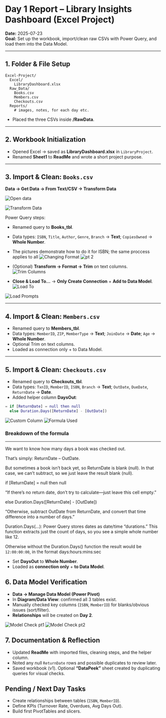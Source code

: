 # Day 1 Report – Library Insights Dashboard (Excel Project)

**Date:** 2025-07-23  
**Goal:** Set up the workbook, import/clean raw CSVs with Power Query, and load them into the Data Model.

---

## 1. Folder & File Setup
```
Excel-Project/
  Excel/
    LibraryDashboard.xlsx
  Raw_Data/
    Books.csv
    Members.csv
    Checkouts.csv
  Reports/
    # images, notes, for each day etc.
```


- Placed the three CSVs inside **/RawData**.

---

## 2. Workbook Initialization
- Opened Excel → saved as **LibraryDashboard.xlsx** in `LibraryProject`.
- Renamed **Sheet1** to **ReadMe** and wrote a short project purpose.

---

## 3. Import & Clean: `Books.csv`
**Data → Get Data → From Text/CSV → Transform Data**

![Open data](./Day_1_screenshots/0-Transform_data.png)

![Transform Data](./Day_1_screenshots/1-Selecting_data_tab_.png)




Power Query steps:
- Renamed query to **Books_tbl**.  
- Data types: `ISBN`, `Title`, `Author`, `Genre`, `Branch` → **Text**; `CopiesOwned` → **Whole Number**.  
- The pictures demonstrate how to do it for ISBN; the same proccess applies to all
![Changing Format](./Day_1_screenshots/2-changing_format_of_the_column.png)
![pt 2](./Day_1_screenshots/2.1_picking_text.png)


- (Optional) **Transform → Format → Trim** on text columns.  
![Trim Columns](./Day_1_screenshots/3-triming_text_columns(optional).png)

- **Close & Load To…** → **Only Create Connection** + **Add to Data Model**.
![Load To](./Day_1_screenshots/4-close_&_load_to.png)


![Load Prompts](./Day_1_screenshots/5-close_and_load_to_prompts.png)

---

## 4. Import & Clean: `Members.csv`
- Renamed query to **Members_tbl**.  
- Data types: `MemberID`, `ZIP`, `MemberType` → **Text**; `JoinDate` → **Date**; `Age` → **Whole Number**.  
- Optional Trim on text columns.  
- Loaded as connection only + to Data Model.

---

## 5. Import & Clean: `Checkouts.csv`
- Renamed query to **Checkouts_tbl**.  
- Data types: `TxnID`, `MemberID`, `ISBN`, `Branch` → **Text**; `OutDate`, `DueDate`, `ReturnDate` → **Date**.  
- Added helper column **DaysOut**:

```m
= if [ReturnDate] = null then null 
  else Duration.Days([ReturnDate] - [OutDate])
```
![Custom Column](./Day_1_screenshots/6-create_a_custom_column.png)
![Formula Used](./Day_1_screenshots/7-formula_used_to_create_column.png)

### Breakdown of the formula
---
We want to know how many days a book was checked out.

That’s simply: ReturnDate – OutDate.

But sometimes a book isn’t back yet, so ReturnDate is blank (null). In that case, we can’t subtract, so we just leave the result blank (null).


if [ReturnDate] = null then null

“If there’s no return date, don’t try to calculate—just leave this cell empty.”

else Duration.Days([ReturnDate] - [OutDate])

“Otherwise, subtract OutDate from ReturnDate, and convert that time difference into a number of days.”

Duration.Days(...): Power Query stores dates as date/time “durations.” This function extracts just the count of days, so you see a simple whole number like 12.


Otherwise without the Duration.Days() function the result would be `12:00:00:00`, in the format days:hours:mins:sec



- Set **DaysOut** to **Whole Number**.  
- Loaded as **connection only** + **to Data Model**.

## 6. Data Model Verification
- **Data → Manage Data Model (Power Pivot)**  
- In **Diagram/Data View**: confirmed all 3 tables exist.  
- Manually checked key columns (`ISBN`, `MemberID`) for blanks/obvious issues (sort/filter).  
- **Relationships** will be created on **Day 2**.

![Model Check pt1](./Day_1_screenshots/8-verifying_data_models_pt1.png)
![Model Check pt2](./Day_1_screenshots/9-pt2.png)


## 7. Documentation & Reflection
- Updated **ReadMe** with imported files, cleaning steps, and the helper column.  
- Noted any null `ReturnDate` rows and possible duplicates to review later.  
- Saved workbook (v1). Optional **“DataPeek”** sheet created by duplicating queries for visual checks.

## Pending / Next Day Tasks
- Create relationships between tables (`ISBN`, `MemberID`).  
- Define KPIs (Turnover Rate, Overdues, Avg Days Out).  
- Build first PivotTables and slicers.

